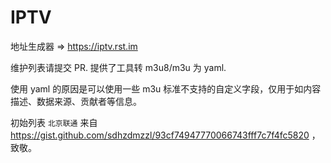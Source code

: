 # IPTV


地址生成器 => https://iptv.rst.im

维护列表请提交 PR. 提供了工具转 m3u8/m3u 为 yaml.

使用 yaml 的原因是可以使用一些 m3u 标准不支持的自定义字段，仅用于如内容描述、数据来源、贡献者等信息。

初始列表 `北京联通` 来自 https://gist.github.com/sdhzdmzzl/93cf74947770066743fff7c7f4fc5820 ，致敬。




